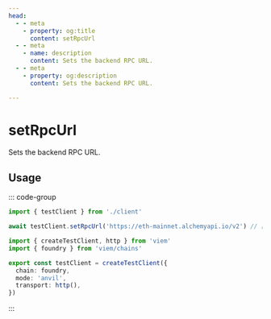 ```yaml
---
head:
  - - meta
    - property: og:title
      content: setRpcUrl
  - - meta
    - name: description
      content: Sets the backend RPC URL.
  - - meta
    - property: og:description
      content: Sets the backend RPC URL.

---
```


# setRpcUrl

Sets the backend RPC URL.

## Usage

::: code-group

```ts [example.ts]
import { testClient } from './client'

await testClient.setRpcUrl('https://eth-mainnet.alchemyapi.io/v2') // [!code focus]
```

```ts [client.ts]
import { createTestClient, http } from 'viem'
import { foundry } from 'viem/chains'

export const testClient = createTestClient({
  chain: foundry,
  mode: 'anvil',
  transport: http(), 
})
```

:::
